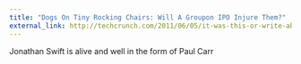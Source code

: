 ```yaml
---
title: "Dogs On Tiny Rocking Chairs: Will A Groupon IPO Injure Them?"
external_link: http://techcrunch.com/2011/06/05/it-was-this-or-write-about-my-fight-with-the-ceo-of-ccloop/
---
```

Jonathan Swift is alive and well in the form of Paul Carr

